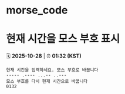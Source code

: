 # morse_code
# 현재 시간을 모스 부호 표시
<!-- MORSE_TIME_START -->
🗓️ **2025-10-28** | ⏰ **01:32 (KST)**

```
현재 시간을 입력하세요. 모스 부호로 바꿉니다
----- .---- ...-- ..---
모스 부호를 다시 현재 시간으로 바꿉니다
0132
```
<!-- MORSE_TIME_END -->
